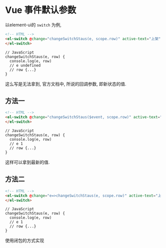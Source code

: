 <!--
Created: Wed Oct 14 2020 18:00:34 GMT+0800 (China Standard Time)
Modified: Thu Oct 15 2020 14:55:05 GMT+0800 (China Standard Time)
-->

# Vue 事件默认参数

以element-ui的 `switch` 为例, 

``` HTML
<!-- HTML -->
<el-switch @change="changeSwitchStaus(e, scope.row)" active-text="上架" inactive-text="下架" :active-value="1" :inactive-value="2" v-model="scope.row.status" active-color="#13ce66" inactive-color="#ff4949">
</el-switch>
```

``` JS
// JavaScript
changeSwitchStaus(e, row) {
  console.log(e, row)
  // e undefined
  // row {...}
}
```

这么写是无法拿到, 官方文档中, 所说的回调参数, 即新状态的值.

## 方法一

``` HTML
<!-- HTML -->
<el-switch @change="changeSwitchStaus($event, scope.row)" active-text="上架" inactive-text="下架" :active-value="1" :inactive-value="2" v-model="scope.row.status" active-color="#13ce66" inactive-color="#ff4949">
</el-switch>
```

``` JS
// JavaScript
changeSwitchStaus(e, row) {
  console.log(e, row)
  // e 1
  // row {...}
}
```

这样可以拿到最新的值.

## 方法二

``` HTML
<!-- HTML -->
<el-switch @change="e=>changeSwitchStaus(e, scope.row)" active-text="上架" inactive-text="下架" :active-value="1" :inactive-value="2" v-model="scope.row.status" active-color="#13ce66" inactive-color="#ff4949">
</el-switch>
```

``` JS
// JavaScript
changeSwitchStaus(e, row) {
  console.log(e, row)
  // e 1
  // row {...}
}
```

使用闭包的方式实现
